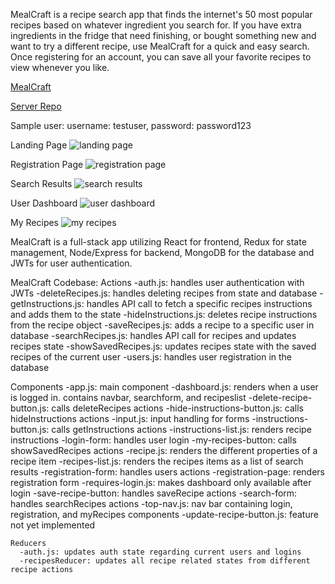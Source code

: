 MealCraft is a recipe search app that finds the internet's 50 most popular recipes based on whatever ingredient you search for. If you have extra ingredients in the fridge that need finishing, or bought something new and want to try a different recipe, use MealCraft for a quick and easy search. Once registering for an account, you can save all your favorite recipes to view whenever you like.

[MealCraft](https://mysterious-shore-62539.herokuapp.com)

[Server Repo](https://github.com/thinkful-ei26/randys-mealcraft-server)

Sample user: username: testuser, password: password123

Landing Page
![landing page](https://user-images.githubusercontent.com/37937433/51055065-bcf14f00-15ac-11e9-9fda-ef65d0dd1065.png)

Registration Page
![registration page](https://user-images.githubusercontent.com/37937433/51054984-81568500-15ac-11e9-8e90-03fff8246d44.png)

Search Results
![search results](https://user-images.githubusercontent.com/37937433/51055101-d5616980-15ac-11e9-8af6-6b5bf854a547.png)

User Dashboard
![user dashboard](https://user-images.githubusercontent.com/37937433/51055089-cf6b8880-15ac-11e9-908c-a27d9df31577.png)

My Recipes
![my recipes](https://user-images.githubusercontent.com/37937433/51055079-c67ab700-15ac-11e9-84fb-56f21564daf7.png)

MealCraft is a full-stack app utilizing React for frontend, Redux for state management, Node/Express for backend, MongoDB for the database and JWTs for user authentication. 

MealCraft Codebase:
  Actions
    -auth.js: handles user authentication with JWTs
    -deleteRecipes.js: handles deleting recipes from state and database
    -getInstructions.js: handles API call to fetch a specific recipes instructions and adds them to the state
    -hideInstructions.js: deletes recipe instructions from the recipe object
    -saveRecipes.js: adds a recipe to a specific user in database
    -searchRecipes.js: handles API call for recipes and updates recipes state
    -showSavedRecipes.js: updates recipes state with the saved recipes of the current user
    -users.js: handles user registration in the database
  
  Components
    -app.js: main component
    -dashboard.js: renders when a user is logged in. contains navbar, searchform, and recipeslist
    -delete-recipe-button.js: calls deleteRecipes actions
    -hide-instructions-button.js: calls hideInstructions actions
    -input.js: input handling for forms
    -instructions-button.js: calls getInstructions actions
    -instructions-list.js: renders recipe instructions
    -login-form: handles user login
    -my-recipes-button: calls showSavedRecipes actions
    -recipe.js: renders the different properties of a recipe item
    -recipes-list.js: renders the recipes items as a list of search results
    -registration-form: handles users actions
    -registration-page: renders registration form
    -requires-login.js: makes dashboard only available after login
    -save-recipe-button: handles saveRecipe actions
    -search-form: handles searchRecipes actions
    -top-nav.js: nav bar containing login, registration, and myRecipes components
    -update-recipe-button.js: feature not yet implemented

    Reducers
      -auth.js: updates auth state regarding current users and logins
      -recipesReducer: updates all recipe related states from different recipe actions
